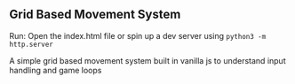 ## Grid Based Movement System

Run: Open the index.html file or spin up a dev server using `python3 -m http.server`

A simple grid based movement system built in vanilla js to understand input handling and game loops
